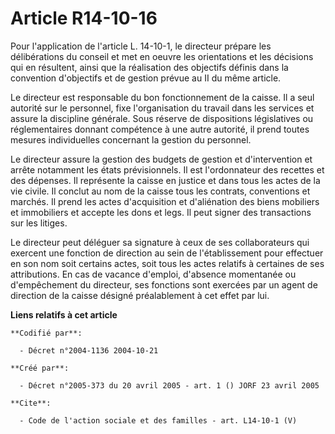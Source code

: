 # Article R14-10-16

Pour l'application de l'article L. 14-10-1, le directeur prépare les délibérations du conseil et met en oeuvre les
orientations et les décisions qui en résultent, ainsi que la réalisation des objectifs définis dans la convention d'objectifs
et de gestion prévue au II du même article. 

Le directeur est responsable du bon fonctionnement de la caisse. Il a seul autorité sur le personnel, fixe l'organisation du
travail dans les services et assure la discipline générale. Sous réserve de dispositions législatives ou réglementaires
donnant compétence à une autre autorité, il prend toutes mesures individuelles concernant la gestion du personnel. 

Le directeur assure la gestion des budgets de gestion et d'intervention et arrête notamment les états prévisionnels. Il est
l'ordonnateur des recettes et des dépenses. Il représente la caisse en justice et dans tous les actes de la vie civile. Il
conclut au nom de la caisse tous les contrats, conventions et marchés. Il prend les actes d'acquisition et d'aliénation des
biens mobiliers et immobiliers et accepte les dons et legs. Il peut signer des transactions sur les litiges. 

Le directeur peut déléguer sa signature à ceux de ses collaborateurs qui exercent une fonction de direction au sein de
l'établissement pour effectuer en son nom soit certains actes, soit tous les actes relatifs à certaines de ses attributions.
En cas de vacance d'emploi, d'absence momentanée ou d'empêchement du directeur, ses fonctions sont exercées par un agent de
direction de la caisse désigné préalablement à cet effet par lui.

**Liens relatifs à cet article**

	**Codifié par**:

	  - Décret n°2004-1136 2004-10-21

	**Créé par**:

	  - Décret n°2005-373 du 20 avril 2005 - art. 1 () JORF 23 avril 2005

	**Cite**:

	  - Code de l'action sociale et des familles - art. L14-10-1 (V)
